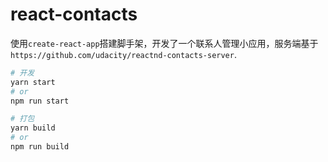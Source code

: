 # react-contacts
使用`create-react-app`搭建脚手架，开发了一个联系人管理小应用，服务端基于`https://github.com/udacity/reactnd-contacts-server`.

```bash
# 开发
yarn start 
# or
npm run start

# 打包
yarn build
# or
npm run build
```

